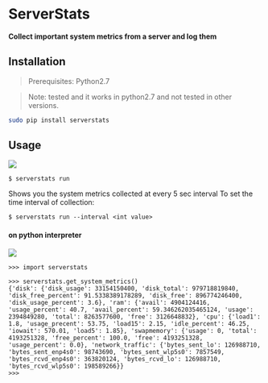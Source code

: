 
# ServerStats
**Collect important system metrics from a server and log them**


## Installation
> Prerequisites: Python2.7

> Note: tested and it works in python2.7 and not tested in other versions.

```bash
sudo pip install serverstats
```

## Usage
![](https://i.imgur.com/SattCdR.gif)
```
$ serverstats run
```
Shows you the system metrics collected at every 5 sec interval
To set the time interval of collection:
```
$ serverstats run --interval <int value>
```

#### on python interpreter

![](https://i.imgur.com/srfpubK.gif)

```
>>> import serverstats

>>> serverstats.get_system_metrics()
{'disk': {'disk_usage': 33154150400, 'disk_total': 979718819840, 'disk_free_percent': 91.5338389178289, 'disk_free': 896774246400, 'disk_usage_percent': 3.6}, 'ram': {'avail': 4904124416, 'usage_percent': 40.7, 'avail_percent': 59.346262035465124, 'usage': 2394849280, 'total': 8263577600, 'free': 3126648832}, 'cpu': {'load1': 1.8, 'usage_precent': 53.75, 'load15': 2.15, 'idle_percent': 46.25, 'iowait': 570.01, 'load5': 1.85}, 'swapmemory': {'usage': 0, 'total': 4193251328, 'free_percent': 100.0, 'free': 4193251328, 'usage_percent': 0.0}, 'network_traffic': {'bytes_sent_lo': 126988710, 'bytes_sent_enp4s0': 98743690, 'bytes_sent_wlp5s0': 7857549, 'bytes_rcvd_enp4s0': 363820124, 'bytes_rcvd_lo': 126988710, 'bytes_rcvd_wlp5s0': 198589266}}
>>> 

```


